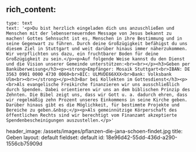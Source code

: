 rich_content:
  -
    type: text
    text: '<p>Du bist herzlich eingeladen dich uns anzuschließen und Menschen mit der lebenserneuernden Message von Jesus bekannt zu machen! Gottes Sehnsucht ist es, Menschen in ihre Bestimmung und in seine Gegenwart zu führen. Durch deine Großzügigkeit befähigst du uns diesem Ziel in Stuttgart und weit darüber hinaus immer näherzukommen. Wir verpflichten uns dazu, ein fruchtbarer Boden für deine Großzügigkeit zu sein.</p><p>Auf folgende Weise kannst du den Dienst und die Vision unserer Gemeinde unterstützen:<br><br></p><h3>Geben per Banküberweisung</h3><p><strong>Empfänger: Mosaik Stuttgart<br>IBAN: DE 3563 0901 0000 4730 0060<br>BIC: ULMVDE66XXX<br>Bank: Volksbank Ulm<br><br></strong></p><h3>Bar bei Kollekten im Gottesdienst</h3><p><br>Als evangelische Freikirche finanzieren wir uns ausschließlich durch Spenden. Dabei orientieren wir uns an dem biblischen Prinzip des Zehnten. Die Bibel zeigt uns, dass wir Gott u. a. dadurch ehren, dass wir regelmäßig zehn Prozent unseres Einkommens in seine Kirche geben. Darüber hinaus gibt es die Möglichkeit, für bestimmte Projekte und Bereiche zu geben.&nbsp;</p><p>Als gemeinnützige Körperschaft des öffentlichen Rechts sind wir berechtigt vom Finanzamt akzeptierte Spendenbescheinigungen auszustellen.</p>'
header_image: /assets/images/pflanzen-die-jana-schoen-findet.jpg
title: Geben
layout: default
fieldset: default
id: 18e96d42-55dd-436d-a290-1556cb75909d

